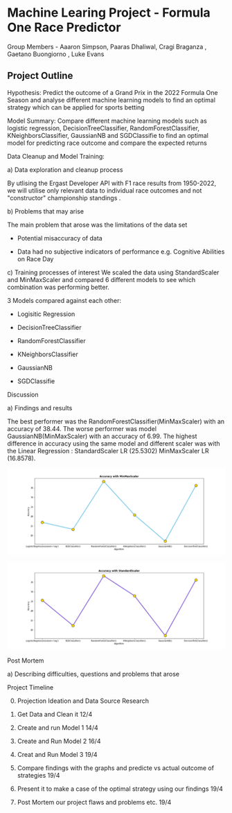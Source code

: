 # Machine Learing Project - Formula One Race Predictor

Group Members - Aaaron Simpson, Paaras Dhaliwal, Cragi Braganza , Gaetano Buongiorno , Luke Evans

## Project Outline

Hypothesis: Predict the outcome of a Grand Prix in the 2022 Formula One Season and analyse different machine learning models to find
an optimal strategy which can be applied for sports betting

Model Summary: Compare different machine learning models such as logistic regression, DecisionTreeClassifier, RandomForestClassifier, KNeighborsClassifier, GaussianNB and SGDClassifie to find an optimal model for predicting race outcome and compare the expected returns 

Data Cleanup and Model Training: 

a) Data exploration and cleanup process 

By utlising the Ergast Developer API with F1 race results from 1950-2022, we will utilise only relevant data to individual race outcomes and not "constructor"  championship standings . 


b) Problems that may arise

The main problem that arose was the limitations of the data set

+ Potential misaccuracy of data 

+ Data had no subjective indicators of performance e.g. Cognitive Abilities on Race Day


c) Training processes of interest
We scaled the data using StandardScaler and MinMaxScaler and compared 6 different models to see which combination was performing better.

3 Models compared against each other: 

-  Logisitic Regression

-  DecisionTreeClassifier

- RandomForestClassifier

- KNeighborsClassifier

- GaussianNB

- SGDClassifie


Discussion

a) Findings and results

The best performer was the RandomForestClassifier(MinMaxScaler) with an accuracy of  38.44. The worse performer was model GaussianNB(MinMaxScaler) with an accuracy of 6.99.
The highest difference in accuracy using the same model and different scaler was with the Linear Regression : StandardScaler LR (25.5302) MinMaxScaler LR (16.8578).

![images](images/Accuracy_MinMaxScaler.png)


![images](images/Accuracy_StandardScaler.png)


Post Mortem 


a) Describing difficulties, questions and problems that arose


Project Timeline


0. Projection Ideation and Data Source Research

1. Get Data and Clean it 12/4

2. Create and run Model 1 14/4

3. Create and Run Model 2 16/4

4. Creat and Run Model 3  19/4

5. Compare findings with the graphs and predicte vs actual outcome of strategies  19/4

6. Present it to make a case of the optimal strategy using our findings 19/4

7. Post Mortem our project flaws and problems etc. 19/4
